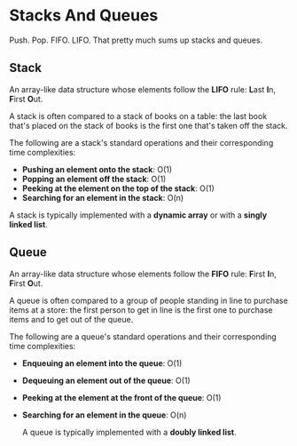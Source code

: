 # Stacks And Queues

Push. Pop. FIFO. LIFO. That pretty much sums up stacks and queues.

## Stack

An array-like data structure whose elements follow the <b>LIFO</b> rule: <b>L</b>ast <b>I</b>n, <b>F</b>irst
<b>O</b>ut.

A stack is often compared to a stack of books on a table: the last book that's placed on the stack of books is the
first one that's taken off the stack.

The following are a stack's standard operations and their
corresponding time complexities:

- <b>Pushing an element onto the stack</b>: O(1)
- <b>Popping an element off the stack</b>: O(1)
- <b>Peeking at the element on the top of the stack</b>: O(1)
- <b>Searching for an element in the stack</b>: O(n)

A stack is typically implemented with a <b>dynamic array</b> or with a <b>singly linked list</b>.

## Queue

An array-like data structure whose elements follow the <b>FIFO</b> rule: <b>F</b>irst <b>I</b>n, <b>F</b>irst
<b>O</b>ut.

A queue is often compared to a group of people standing in line to purchase items at a store: the first person to get
in line is the
first one to purchase items and to get out of the queue.

The following are a queue's standard operations and their
corresponding time complexities:

- <b>Enqueuing an element into the queue</b>: O(1)
- <b>Dequeuing an element out of the queue</b>: O(1)
- <b>Peeking at the element at the front of the queue</b>: O(1)
- <b>Searching for an element in the queue</b>: O(n)

  A queue is typically implemented with a <b>doubly linked list</b>.
